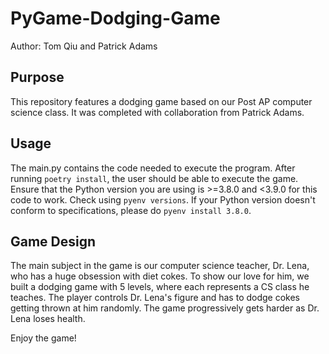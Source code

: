 # PyGame-Dodging-Game

Author: Tom Qiu and Patrick Adams

## Purpose

This repository features a dodging game based on our Post AP computer science class. It was completed with collaboration from Patrick Adams.

## Usage

The main.py contains the code needed to execute the program. After running ``` poetry install ```, the user should be able to execute the game. Ensure that the Python version you are using is >=3.8.0 and <3.9.0 for this code to work. Check using ``` pyenv versions ```. If your Python version doesn't conform to specifications, please do ``` pyenv install 3.8.0 ```.

## Game Design

The main subject in the game is our computer science teacher, Dr. Lena, who has a huge obsession with diet cokes. To show our love for him, we built a dodging game with 5 levels, where each represents a CS class he teaches. The player controls Dr. Lena's figure and has to dodge cokes getting thrown at him randomly. The game progressively gets harder as Dr. Lena loses health.

Enjoy the game!
